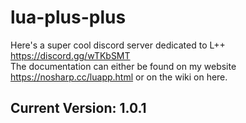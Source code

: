 # lua-plus-plus
Here's a super cool discord server dedicated to L++ https://discord.gg/wTKbSMT<br>
The documentation can either be found on my website https://nosharp.cc/luapp.html or on the wiki on here.

## Current Version: 1.0.1
